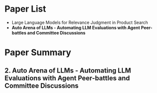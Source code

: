 # Paper List
- Large Language Models for Relevance Judgment in Product Search
- **Auto Arena of LLMs - Automating LLM Evaluations with Agent Peer-battles and Committee Discussions**

# Paper Summary
## 2. Auto Arena of LLMs - Automating LLM Evaluations with Agent Peer-battles and Committee Discussions

